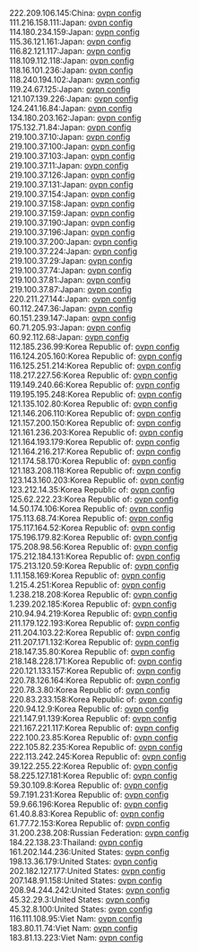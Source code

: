 222.209.106.145:China: [ovpn config](vpn/222_209_106_145.ovpn)  
111.216.158.111:Japan: [ovpn config](vpn/111_216_158_111.ovpn)  
114.180.234.159:Japan: [ovpn config](vpn/114_180_234_159.ovpn)  
115.36.121.161:Japan: [ovpn config](vpn/115_36_121_161.ovpn)  
116.82.121.117:Japan: [ovpn config](vpn/116_82_121_117.ovpn)  
118.109.112.118:Japan: [ovpn config](vpn/118_109_112_118.ovpn)  
118.16.101.236:Japan: [ovpn config](vpn/118_16_101_236.ovpn)  
118.240.194.102:Japan: [ovpn config](vpn/118_240_194_102.ovpn)  
119.24.67.125:Japan: [ovpn config](vpn/119_24_67_125.ovpn)  
121.107.139.226:Japan: [ovpn config](vpn/121_107_139_226.ovpn)  
124.241.16.84:Japan: [ovpn config](vpn/124_241_16_84.ovpn)  
134.180.203.162:Japan: [ovpn config](vpn/134_180_203_162.ovpn)  
175.132.71.84:Japan: [ovpn config](vpn/175_132_71_84.ovpn)  
219.100.37.10:Japan: [ovpn config](vpn/219_100_37_10.ovpn)  
219.100.37.100:Japan: [ovpn config](vpn/219_100_37_100.ovpn)  
219.100.37.103:Japan: [ovpn config](vpn/219_100_37_103.ovpn)  
219.100.37.11:Japan: [ovpn config](vpn/219_100_37_11.ovpn)  
219.100.37.126:Japan: [ovpn config](vpn/219_100_37_126.ovpn)  
219.100.37.131:Japan: [ovpn config](vpn/219_100_37_131.ovpn)  
219.100.37.154:Japan: [ovpn config](vpn/219_100_37_154.ovpn)  
219.100.37.158:Japan: [ovpn config](vpn/219_100_37_158.ovpn)  
219.100.37.159:Japan: [ovpn config](vpn/219_100_37_159.ovpn)  
219.100.37.190:Japan: [ovpn config](vpn/219_100_37_190.ovpn)  
219.100.37.196:Japan: [ovpn config](vpn/219_100_37_196.ovpn)  
219.100.37.200:Japan: [ovpn config](vpn/219_100_37_200.ovpn)  
219.100.37.224:Japan: [ovpn config](vpn/219_100_37_224.ovpn)  
219.100.37.29:Japan: [ovpn config](vpn/219_100_37_29.ovpn)  
219.100.37.74:Japan: [ovpn config](vpn/219_100_37_74.ovpn)  
219.100.37.81:Japan: [ovpn config](vpn/219_100_37_81.ovpn)  
219.100.37.87:Japan: [ovpn config](vpn/219_100_37_87.ovpn)  
220.211.27.144:Japan: [ovpn config](vpn/220_211_27_144.ovpn)  
60.112.247.36:Japan: [ovpn config](vpn/60_112_247_36.ovpn)  
60.151.239.147:Japan: [ovpn config](vpn/60_151_239_147.ovpn)  
60.71.205.93:Japan: [ovpn config](vpn/60_71_205_93.ovpn)  
60.92.112.68:Japan: [ovpn config](vpn/60_92_112_68.ovpn)  
112.185.236.99:Korea Republic of: [ovpn config](vpn/112_185_236_99.ovpn)  
116.124.205.160:Korea Republic of: [ovpn config](vpn/116_124_205_160.ovpn)  
116.125.251.214:Korea Republic of: [ovpn config](vpn/116_125_251_214.ovpn)  
118.217.227.56:Korea Republic of: [ovpn config](vpn/118_217_227_56.ovpn)  
119.149.240.66:Korea Republic of: [ovpn config](vpn/119_149_240_66.ovpn)  
119.195.195.248:Korea Republic of: [ovpn config](vpn/119_195_195_248.ovpn)  
121.135.102.80:Korea Republic of: [ovpn config](vpn/121_135_102_80.ovpn)  
121.146.206.110:Korea Republic of: [ovpn config](vpn/121_146_206_110.ovpn)  
121.157.200.150:Korea Republic of: [ovpn config](vpn/121_157_200_150.ovpn)  
121.161.236.203:Korea Republic of: [ovpn config](vpn/121_161_236_203.ovpn)  
121.164.193.179:Korea Republic of: [ovpn config](vpn/121_164_193_179.ovpn)  
121.164.216.217:Korea Republic of: [ovpn config](vpn/121_164_216_217.ovpn)  
121.174.58.170:Korea Republic of: [ovpn config](vpn/121_174_58_170.ovpn)  
121.183.208.118:Korea Republic of: [ovpn config](vpn/121_183_208_118.ovpn)  
123.143.160.203:Korea Republic of: [ovpn config](vpn/123_143_160_203.ovpn)  
123.212.14.35:Korea Republic of: [ovpn config](vpn/123_212_14_35.ovpn)  
125.62.222.23:Korea Republic of: [ovpn config](vpn/125_62_222_23.ovpn)  
14.50.174.106:Korea Republic of: [ovpn config](vpn/14_50_174_106.ovpn)  
175.113.68.74:Korea Republic of: [ovpn config](vpn/175_113_68_74.ovpn)  
175.117.164.52:Korea Republic of: [ovpn config](vpn/175_117_164_52.ovpn)  
175.196.179.82:Korea Republic of: [ovpn config](vpn/175_196_179_82.ovpn)  
175.208.98.56:Korea Republic of: [ovpn config](vpn/175_208_98_56.ovpn)  
175.212.184.131:Korea Republic of: [ovpn config](vpn/175_212_184_131.ovpn)  
175.213.120.59:Korea Republic of: [ovpn config](vpn/175_213_120_59.ovpn)  
1.11.158.169:Korea Republic of: [ovpn config](vpn/1_11_158_169.ovpn)  
1.215.4.251:Korea Republic of: [ovpn config](vpn/1_215_4_251.ovpn)  
1.238.218.208:Korea Republic of: [ovpn config](vpn/1_238_218_208.ovpn)  
1.239.202.185:Korea Republic of: [ovpn config](vpn/1_239_202_185.ovpn)  
210.94.94.219:Korea Republic of: [ovpn config](vpn/210_94_94_219.ovpn)  
211.179.122.193:Korea Republic of: [ovpn config](vpn/211_179_122_193.ovpn)  
211.204.103.22:Korea Republic of: [ovpn config](vpn/211_204_103_22.ovpn)  
211.207.171.132:Korea Republic of: [ovpn config](vpn/211_207_171_132.ovpn)  
218.147.35.80:Korea Republic of: [ovpn config](vpn/218_147_35_80.ovpn)  
218.148.228.171:Korea Republic of: [ovpn config](vpn/218_148_228_171.ovpn)  
220.121.133.157:Korea Republic of: [ovpn config](vpn/220_121_133_157.ovpn)  
220.78.126.164:Korea Republic of: [ovpn config](vpn/220_78_126_164.ovpn)  
220.78.3.80:Korea Republic of: [ovpn config](vpn/220_78_3_80.ovpn)  
220.83.233.158:Korea Republic of: [ovpn config](vpn/220_83_233_158.ovpn)  
220.94.12.9:Korea Republic of: [ovpn config](vpn/220_94_12_9.ovpn)  
221.147.91.139:Korea Republic of: [ovpn config](vpn/221_147_91_139.ovpn)  
221.167.221.117:Korea Republic of: [ovpn config](vpn/221_167_221_117.ovpn)  
222.100.23.85:Korea Republic of: [ovpn config](vpn/222_100_23_85.ovpn)  
222.105.82.235:Korea Republic of: [ovpn config](vpn/222_105_82_235.ovpn)  
222.113.242.245:Korea Republic of: [ovpn config](vpn/222_113_242_245.ovpn)  
39.122.255.22:Korea Republic of: [ovpn config](vpn/39_122_255_22.ovpn)  
58.225.127.181:Korea Republic of: [ovpn config](vpn/58_225_127_181.ovpn)  
59.30.109.8:Korea Republic of: [ovpn config](vpn/59_30_109_8.ovpn)  
59.7.191.231:Korea Republic of: [ovpn config](vpn/59_7_191_231.ovpn)  
59.9.66.196:Korea Republic of: [ovpn config](vpn/59_9_66_196.ovpn)  
61.40.8.83:Korea Republic of: [ovpn config](vpn/61_40_8_83.ovpn)  
61.77.72.153:Korea Republic of: [ovpn config](vpn/61_77_72_153.ovpn)  
31.200.238.208:Russian Federation: [ovpn config](vpn/31_200_238_208.ovpn)  
184.22.138.23:Thailand: [ovpn config](vpn/184_22_138_23.ovpn)  
161.202.144.236:United States: [ovpn config](vpn/161_202_144_236.ovpn)  
198.13.36.179:United States: [ovpn config](vpn/198_13_36_179.ovpn)  
202.182.127.177:United States: [ovpn config](vpn/202_182_127_177.ovpn)  
207.148.91.158:United States: [ovpn config](vpn/207_148_91_158.ovpn)  
208.94.244.242:United States: [ovpn config](vpn/208_94_244_242.ovpn)  
45.32.29.3:United States: [ovpn config](vpn/45_32_29_3.ovpn)  
45.32.8.100:United States: [ovpn config](vpn/45_32_8_100.ovpn)  
116.111.108.95:Viet Nam: [ovpn config](vpn/116_111_108_95.ovpn)  
183.80.11.74:Viet Nam: [ovpn config](vpn/183_80_11_74.ovpn)  
183.81.13.223:Viet Nam: [ovpn config](vpn/183_81_13_223.ovpn)  

